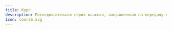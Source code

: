 ```yaml
---
title: Курс
description: Последовательная серия классов, направленная на передачу преподавателем определённых умений заинтересованным ученикам
icon: course.svg
---
```

